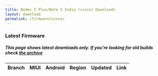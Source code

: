 ```yaml
---
title: Redmi 5 Plus/Note 5 India (vince) Downloads
layout: download
permalink: /firmware/vince/
---
```


### Latest Firmware
##### This page shows latest downloads only. If you're looking for old builds check [the archive](/archive/firmware/vince/)


<div class="table-responsive-md" style="margin-top: 25px;">
<table id="firmware" class="compact table table-striped table-hover table-sm">
    <thead class="thead-dark">
        <tr>
            <th>Branch</th>
            <th>MIUI</th>
            <th>Android</th>
            <th>Region</th>
            <th>Updated</th>
            <th>Link</th>
        </tr>
    </thead>
    <script>loadFirmwareDownloads('vince', 'latest')</script>
</table>
</div>
